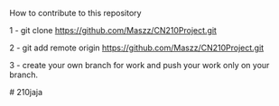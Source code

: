 How to contribute to this repository

1 - git clone https://github.com/Maszz/CN210Project.git

2 - git add remote origin https://github.com/Maszz/CN210Project.git

3 - create your own branch for work and push your work only on your branch.


#   2 1 0 j a j a  
 
